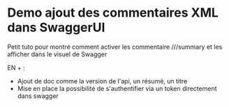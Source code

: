 # Demo ajout des commentaires XML dans SwaggerUI
Petit tuto pour montré comment activer les commentaire ///summary et les afficher dans le visuel de Swagger

EN + :

- Ajout de doc comme la version de l'api, un résumé, un titre
- Mise en place la possibilité de s'authentifier via un token directement dans swagger